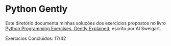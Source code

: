 # Python Gently

Este diretório documenta minhas soluções dos exercícios propostos no livro [Python Programming Exercises, Gently Explained](https://inventwithpython.com/pythongently/), escrito por Al Sweigart.

Exercícios Concluídos: 17/42
